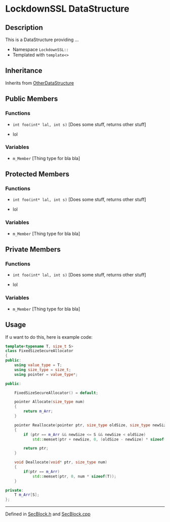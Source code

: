 # LockdownSSL DataStructure

## Description
This is a DataStructure providing ...

* Namespace `LockdownSSL::`
* Templated  with `template<>`

## Inheritance
Inherits from [OtherDataStructure](https://google.com)

## Public Members

### Functions

* `int foo(int* lal, int s)`
[Does some stuff, returns other stuff]

* lol
### Variables
* `m_Member` [Thing type for bla bla]

## Protected Members

### Functions

* `int foo(int* lal, int s)`
[Does some stuff, returns other stuff]

* lol
### Variables
* `m_Member` [Thing type for bla bla]

## Private Members

### Functions

* `int foo(int* lal, int s)`
[Does some stuff, returns other stuff]

* lol
### Variables
* `m_Member` [Thing type for bla bla]

## Usage
If u want to do this, here is example code:
```C++
template<typename T, size_t S>
class FixedSizeSecureAllocator
{
public:
    using value_type = T;
    using size_type = size_t;
    using pointer = value_type*;

public:

    FixedSizeSecureAllocator() = default;

    pointer Allocate(size_type num)
    {
        return m_Arr;
    }

    pointer Reallocate(pointer ptr, size_type oldSize, size_type newSize)
    {
        if (ptr == m_Arr && newSize <= S && newSize < oldSize)
            std::memset(ptr + newSize, 0, (oldSize - newSize) * sizeof(T));

        return ptr;
    }

    void Deallocate(void* ptr, size_type num)
    {
        if(ptr == m_Arr)
            std::memset(ptr, 0, num * sizeof(T));
    }

private:
    T m_Arr[S];
};
```


***

Defined in [SecBlock.h](https://google.com) and [SecBlock.cpp](https://google.com)
